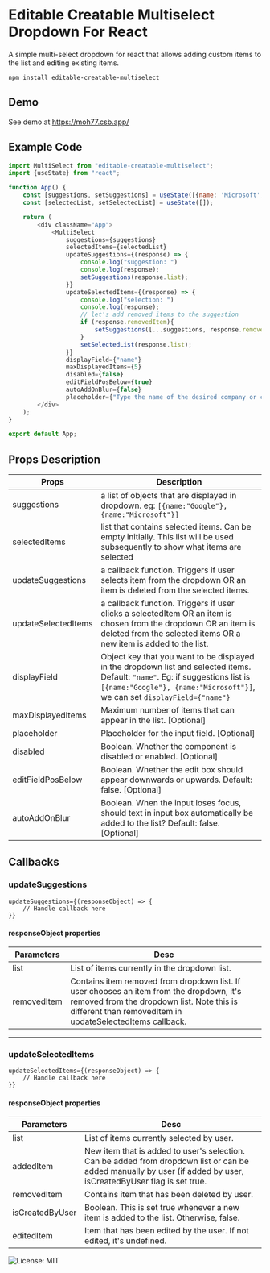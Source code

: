 # Editable Creatable Multiselect Dropdown For React

A simple multi-select dropdown for react that allows adding custom items to the list and editing existing items.

    npm install editable-creatable-multiselect

## Demo
See demo at https://moh77.csb.app/

## Example Code
```javascript
import MultiSelect from "editable-creatable-multiselect";
import {useState} from "react";

function App() {
    const [suggestions, setSuggestions] = useState([{name: 'Microsoft', id:1}, {name: 'Apple', id:2}, {name: 'Google', id:3}, {name: 'JetBrains', id:4}, {name: 'Airbnb', id:5}, {name: 'Amazon', id:6}, {name: 'Tesla', id:7}, {name: 'NVIDIA', id:8}, {name: 'Samsung', id:9}, {name: 'Netflix', id:10}, {name: 'Palantir', id:11}]);
    const [selectedList, setSelectedList] = useState([]);

    return (
        <div className="App">
            <MultiSelect
                suggestions={suggestions}
                selectedItems={selectedList}
                updateSuggestions={(response) => {
                    console.log("suggestion: ")
                    console.log(response);
                    setSuggestions(response.list);
                }}
                updateSelectedItems={(response) => {
                    console.log("selection: ")
                    console.log(response);
                    // let's add removed items to the suggestion
                    if (response.removedItem){
                        setSuggestions([...suggestions, response.removedItem]);
                    }
                    setSelectedList(response.list);
                }}
                displayField={"name"}
                maxDisplayedItems={5}
                disabled={false}
                editFieldPosBelow={true}
                autoAddOnBlur={false}
                placeholder={"Type the name of the desired company or choose one."}/>
        </div>
    );
}

export default App;

```

## Props Description
| Props                	 | Description                                                                                                                                                                          	                      |
|------------------------|-------------------------------------------------------------------------------------------------------------------------------------------------------------------------------------------------------------|
| suggestions         	  | a list of objects that are displayed in dropdown. eg: `[{name:"Google"}, {name:"Microsoft"}]`                                                                                          	                    |
| selectedItems       	  | list that contains selected items. Can be empty initially. This list will be used subsequently to show what items are selected                                                       	                      |
| updateSuggestions   	  | a callback function. Triggers if user selects item from the dropdown OR an item is deleted from the selected items.                                                                  	                      |
| updateSelectedItems 	  | a callback function. Triggers if user clicks a selectedItem OR an item is chosen from the dropdown OR an item is deleted from the selected items OR a new item is added to the list. 	                      |
| displayField      	    | Object key that you want to be displayed in the dropdown list and selected items. Default: `"name"`. Eg: if suggestions list is `[{name:"Google"}, {name:"Microsoft"}]`, we can set `displayField={"name"}` |
| maxDisplayedItems      | Maximum number of items that can appear in the list.  [Optional]                                                                                                                                            |
| placeholder            | Placeholder for the input field.  [Optional]                                                                                                                                                                |
| disabled               | Boolean. Whether the component is disabled or enabled. [Optional]                                                                                                                                           |
| editFieldPosBelow      | Boolean. Whether the edit box should appear downwards or upwards. Default: false. [Optional]                                                                                                                |
| autoAddOnBlur          | Boolean. When the input loses focus, should text in input box automatically be added to the list? Default: false. [Optional]                                                                                |

## Callbacks

### updateSuggestions

```
updateSuggestions={(responseObject) => {
    // Handle callback here
}}
```

#### responseObject properties
| Parameters  	 | Desc                                                                                                                                                                                    	                     |
|---------------|---------------------------------------------------------------------------------------------------------------------------------------------------------------------------------------------------------------|
| list     	    | List of items currently in the dropdown list.  	                                                                                                                                                              |
| removedItem 	 | Contains item removed from dropdown list. If user chooses an item from the dropdown, it's removed from the dropdown list. Note this is different than removedItem in updateSelectedItems callback.          	 |

---

### updateSelectedItems

```
updateSelectedItems={(responseObject) => {
    // Handle callback here
}}
```
#### responseObject properties
| Parameters  	     | Desc                                                                                                                                                                                    	 |
|-------------------|-------------------------------------------------------------------------------------------------------------------------------------------------------------------------------------------|
| list     	        | List of items currently selected by user.                                                                                                   	                                             |
| addedItem   	     | New item that is added to user's selection. Can be added from dropdown list or can be added manually by user (if added by user, isCreatedByUser flag is set true.                         |
| removedItem 	     | Contains item that has been deleted by user.                                                 	                                                                                            |
| isCreatedByUser 	 | Boolean. This is set true whenever a new item is added to the list. Otherwise, false.                                                   	                                                 |
| editedItem        | Item that has been edited by the user. If not edited, it's undefined.                                                                                                                     |


![License: MIT](https://img.shields.io/badge/License-MIT-blue.svg)